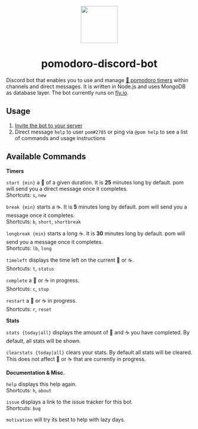 <div align="center">
   <a href="https://github.com/fspoettel/pomodoro-discord-bot">
     <img src="https://user-images.githubusercontent.com/1682504/77572500-02a2ea80-6ec7-11ea-9f66-1feb637f3b6e.png" width="100" height="100" />
   </a>
  <h1>pomodoro-discord-bot</h1>
</div>

Discord bot that enables you to use and manage [🍅 pomodoro timers](https://en.wikipedia.org/wiki/Pomodoro_Technique) within channels and direct messages. It is written in Node.js and uses MongoDB as database layer. The bot currently runs on [fly.io](fly.io/).

## Usage

1. [Invite the bot to your server](https://discordapp.com/oauth2/authorize?client_id=689784623592505372&scope=bot&permissions=51264)
2. Direct message `help` to user `pom#2785` or ping via `@pom help` to see a list of commands and usage instructions

## Available Commands

**Timers**

`start {min}` a 🍅 of a given duration. It is **25** minutes long by default. pom will send you a direct message once it completes.  
Shortcuts: `s`, `new`

`break {min}` starts a ☕. It is **5** minutes long by default. pom will send you a message once it completes.  
Shortcuts: `b`, `short`, `shortbreak`

`longbreak {min}` starts a long ☕. It is **30** minutes long by default. pom will send you a message once it completes.  
Shortcuts: `lb`, `long`

`timeleft` displays the time left on the current 🍅 or ☕.  
Shortcuts: `t`, `status`

`complete` a 🍅 or ☕ in progress.  
Shortcuts: `c`, `stop`

`restart` a 🍅 or ☕ in progress.  
Shortcuts: `r`, `reset`

**Stats**

`stats {today|all}` displays the amount of 🍅 and ☕ you have completed. By default, all stats will be shown.

`clearstats {today|all}` clears your stats. By default all stats will be cleared. This does not affect  🍅 or ☕ that are currently in progress.

**Documentation & Misc.**

`help` displays this help again.  
Shortcuts: `h`, `about`

`issue` displays a link to the issue tracker for this bot.  
Shortcuts: `bug`

`motivation` will try its best to help with lazy days.  
